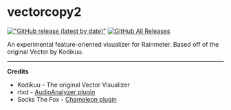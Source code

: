 # vectorcopy2

[!["GitHub release (latest by date)"](https://img.shields.io/github/v/release/sctanf/vectorcopy2?style=flat-square)](https://github.com/sctanf/vectorcopy2/releases/latest) 
[![GitHub All Releases](https://img.shields.io/github/downloads/sctanf/vectorcopy2/total?style=flat-square)](https://github.com/sctanf/vectorcopy2/releases)

An experimental feature-oriented visualizer for Rainmeter.
Based off of the original Vector by Kodikuu.

---

**Credits**
- Kodikuu - The original Vector Visualizer
- rtxd - [AudioAnalyzer plugin](https://github.com/d-uzlov/Rainmeter-Plugins-by-rxtd)
- Socks The Fox - [Chameleon plugin](https://github.com/socks-the-fox/Chameleon)
